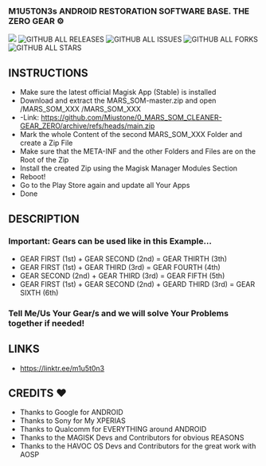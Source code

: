 ### M1U5T0N3s ANDROID RESTORATION SOFTWARE BASE. THE ZERO GEAR ⚙️
<a href="https://hits.seeyoufarm.com"><img src="https://hits.seeyoufarm.com/api/count/incr/badge.svg?url=https%3A%2F%2Fgithub.com%2FMiustone%2F0_MARS_SOM_CLEANER-GEAR_ZERO&count_bg=%2392C7FF&title_bg=%23000000&icon=github.svg&icon_color=%23FFFFFF&title=VISITORS%3A&edge_flat=true"/></a>
![GITHUB ALL RELEASES](https://img.shields.io/github/downloads/Miustone/0_MARS_SOM_CLEANER-GEAR_ZERO/total?style=flat-square&labelColor=000000)
![GITHUB ALL ISSUES](https://img.shields.io/github/issues/Miustone/0_MARS_SOM_CLEANER-GEAR_ZERO?style=flat-square&labelColor=000000)
![GITHUB ALL FORKS](https://img.shields.io/github/forks/Miustone/0_MARS_SOM_CLEANER-GEAR_ZERO?style=flat-square&labelColor=000000)
![GITHUB ALL STARS](https://img.shields.io/github/stars/Miustone/0_MARS_SOM_CLEANER-GEAR_ZERO?style=flat-square&labelColor=000000)



## INSTRUCTIONS
- Make sure the latest official Magisk App (Stable) is installed
- Download and extract the MARS_SOM-master.zip and open /MARS_SOM_XXX /MARS_SOM_XXX 
- -Link: https://github.com/Miustone/0_MARS_SOM_CLEANER-GEAR_ZERO/archive/refs/heads/main.zip
- Mark the whole Content of the second MARS_SOM_XXX Folder and create a Zip File
- Make sure that the META-INF and the other Folders and Files are on the Root of the Zip
- Install the created Zip using the Magisk Manager Modules Section
- Reboot!
- Go to the Play Store again and update all Your Apps
- Done



## DESCRIPTION

### Important: Gears can be used like in this Example...
- GEAR FIRST  (1st) + GEAR SECOND (2nd)                     = GEAR THIRTH (3th)
- GEAR FIRST  (1st) + GEAR THIRD  (3rd)                     = GEAR FOURTH (4th)
- GEAR SECOND (2nd) + GEAR THIRD  (3rd)                     = GEAR FIFTH  (5th)
- GEAR FIRST  (1st) + GEAR SECOND (2nd) + GEARD THIRD (3rd) = GEAR SIXTH  (6th)
### Tell Me/Us Your Gear/s and we will solve Your Problems together if needed!



## LINKS
* https://linktr.ee/m1u5t0n3



## CREDITS ❤️
* Thanks to Google for ANDROID
* Thanks to Sony for My XPERIAS
* Thanks to Qualcomm for EVERYTHING around ANDROID
* Thanks to the MAGISK Devs and Contributors for obvious REASONS
* Thanks to the HAVOC OS Devs and Contributors for the great work with AOSP
